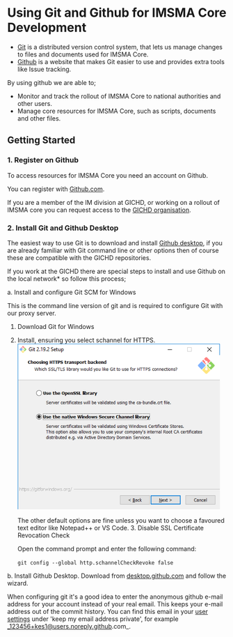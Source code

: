 # Using Git and Github for IMSMA Core Development

* [Git](https://git-scm.com/) is a distributed version control system, that lets us manage changes to files and documents used for IMSMA Core. 
* [Github](https://github.com/GICHD/) is a website that makes Git easier to use and provides extra tools like Issue tracking.

By using github we are able to;

* Monitor and track the rollout of IMSMA Core to national authorities and other users. 
* Manage core resources for IMSMA Core, such as scripts, documents and other files.

## Getting Started

### 1. Register on Github

To access resources for IMSMA Core you need an account on Github.

You can register with [Github.com](https://github.com/join). 

If you are a member of the IM division at GICHD, or working on a rollout of IMSMA core you can request access to the [GICHD organisation](https://github.com/GICHD). 

### 2. Install Git and Github Desktop

The easiest way to use Git is to download and install [Github desktop](https://desktop.github.com/), if you are already familiar with Git command line or other options then of course these are compatible with the GICHD repositories.

If you work at the GICHD there are special steps to install and use Github on the local network* so follow this process;

a. Install and configure Git SCM for Windows

   This is the command line version of git and is required to configure Git with our proxy server.  

   1. Download Git for Windows
   2. Install, ensuring you select schannel for HTTPS.     
    ![Screenshot of install selecting sChannel for SSL on Git](git_scm_install_HTTPS.png)

      The other default options are fine unless you want to choose a favoured text editor like Notepad++ or VS Code. 
    3. Disable SSL Certificate Revocation Check 
    
       Open the command prompt and enter the following command:

        `git config --global http.schannelCheckRevoke false`

b. Install Github Desktop.  Download from [desktop.github.com](https://desktop.github.com/) and follow the wizard.

When configuring git it's a good idea to enter the anonymous github e-mail address for your account instead of your real email. This keeps your e-mail address out of the commit history.  You can find this email in your [user settings](https://github.com/settings/emails#toggle_visibility) under 'keep my email address private', for example  _123456+kes1@users.noreply.github.com_.


